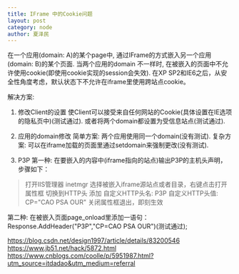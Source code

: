 ```yaml
---
title: IFrame 中的Cookie问题
layout: post
category: node
author: 夏泽民
---
```

在一个应用(domain: A)的某个page中, 通过IFrame的方式嵌入另一个应用(domain: B)的某个页面. 当两个应用的domain
不一样时, 在被嵌入的页面中不允许使用cookie(即使用cookie实现的session会失效).
在XP SP2和IE6之后，从安全性角度考虑，默认状态下不允许在iframe里使用跨站点cookie。

<!-- more -->
解决方案:
1. 修改Client的设置
使Client可以接受来自任何网站的Cookie(具体设置在IE选项的隐私页中)(测试通过).
或者将两个domain都设置为受信息站点(测试通过).

2. 应用的domain修改
简单方案: 两个应用使用同一个domain(没有测试).
复杂方案: 可以在iframe加载的页面里通过setdomain来强制更改(没有测试).

3. P3P
第一种: 在要嵌入的内容中(iframe指向的站点)输出P3P的主机头声明，步骤如下：
> 打开IIS管理器 inetmgr
> 选择被嵌入iframe源站点或者目录，右键点击打开属性框
> 切换到HTTP头
> 添加
> 自定义HTTP头名: P3P
> 自定义HTTP头值: CP="CAO PSA OUR"
> 关闭属性框退出，即刻生效

第二种: 在被嵌入页面page_onload里添加一语句：Response.AddHeader("P3P","CP=CAO PSA OUR")(测试通过);

https://blog.csdn.net/design1997/article/details/83200546
https://www.jb51.net/hack/5872.html
https://www.cnblogs.com/coolle/p/5951987.html?utm_source=itdadao&utm_medium=referral


